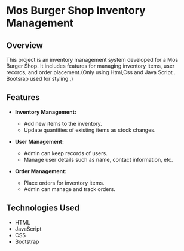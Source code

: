 # Mos Burger Shop Inventory Management

## Overview

This project is an inventory management system developed for a Mos Burger Shop. It includes features for managing inventory items, user records, and order placement.(Only using Html,Css and Java Script . Bootsrap used for styling.,)

## Features

- **Inventory Management:**
  - Add new items to the inventory.
  - Update quantities of existing items as stock changes.

- **User Management:**
  - Admin can keep records of users.
  - Manage user details such as name, contact information, etc.

- **Order Management:**
  - Place orders for inventory items.
  - Admin can manage and track orders.

## Technologies Used

- HTML
- JavaScript
- CSS
- Bootstrap
